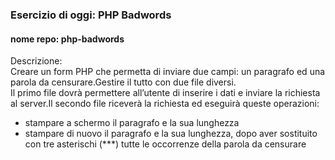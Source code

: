 ### Esercizio di oggi: PHP Badwords<br>
#### nome repo: php-badwords<br>
Descrizione: <br>
Creare un form PHP che permetta di inviare due campi: un paragrafo ed una parola da censurare.Gestire il tutto con due file diversi.<br>
Il primo file dovrà permettere all’utente di inserire i dati e inviare la richiesta al server.Il secondo file riceverà la richiesta ed eseguirà queste operazioni:<br>
- stampare a schermo il paragrafo e la sua lunghezza<br>
- stampare di nuovo il paragrafo e la sua lunghezza, dopo aver sostituito con tre asterischi (***) tutte le occorrenze della parola da censurare<br>